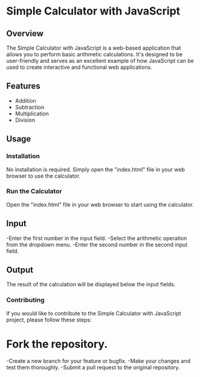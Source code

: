 # Simple Calculator with JavaScript

## Overview

The Simple Calculator with JavaScript is a web-based application that allows you to perform basic arithmetic calculations. It's designed to be user-friendly and serves as an excellent example of how JavaScript can be used to create interactive and functional web applications.

## Features

- Addition
- Subtraction
- Multiplication
- Division

## Usage

### Installation

No installation is required. Simply open the "index.html" file in your web browser to use the calculator.

### Run the Calculator
Open the "index.html" file in your web browser to start using the calculator.

## Input
-Enter the first number in the input field.
-Select the arithmetic operation from the dropdown menu.
-Enter the second number in the second input field.

## Output
The result of the calculation will be displayed below the input fields.

### Contributing
If you would like to contribute to the Simple Calculator with JavaScript project, please follow these steps:
# Fork the repository.
-Create a new branch for your feature or bugfix.
-Make your changes and test them thoroughly.
-Submit a pull request to the original repository.
